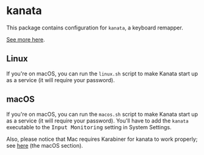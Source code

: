 # kanata

This package contains configuration for `kanata`, a keyboard remapper.

[See more here](https://github.com/jtroo/kanata).

## Linux

If you're on macOS, you can run the `linux.sh` script to make Kanata start up as a service (it will require your password).

## macOS

If you're on macOS, you can run the `macos.sh` script to make Kanata start up as a service (it will require your password). You'll have to add the `kanata` executable to the <kbd>Input Monitoring</kbd> setting in System Settings.

Also, please notice that Mac requires Karabiner for kanata to work properly; see [here](https://github.com/jtroo/kanata?tab=readme-ov-file#build-it-yourself) (the macOS section).
